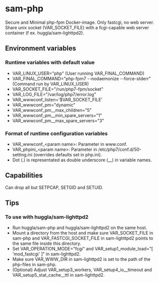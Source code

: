 # sam-php
Secure and Minimal php-fpm Docker-image. Only fastcgi, no web server. Share unix socket (VAR_SOCKET_FILE) with a fcgi-capable web server container (f ex. huggla/sam-lighttpd2).

## Environment variables
### Runtime variables with default value
* VAR_LINUX_USER="php" (User running VAR_FINAL_COMMAND)
* VAR_FINAL_COMMAND="php-fpm7 --nodaemonize --force-stderr" (Command run by VAR_LINUX_USER)
* VAR_SOCKET_FILE="/run/php7-fpm/socket"
* VAR_LOG_FILE="/var/log/php7/error.log"
* VAR_wwwconf_listen='$VAR_SOCKET_FILE'
* VAR_wwwconf_pm="dynamic"
* VAR_wwwconf_pm__max_children="5"
* VAR_wwwconf_pm__min_spare_servers="1"
* VAR_wwwconf_pm__max_spare_servers="3"

### Format of runtime configuration variables
* VAR_wwwconf_&lt;param name&gt;: Parameter in <span>www.</span>conf.
* VAR_phpini_&lt;param name&gt;: Parameter in /etc/php7/conf.d/50-setting.ini (overrides defaults set in php.ini).
* Dot (.) is representated as double underscore (\_\_) in variable names.

## Capabilities
Can drop all but SETPCAP, SETGID and SETUID.

## Tips
### To use with huggla/sam-lighttpd2
* Run huggla/sam-php and huggla/sam-lighttpd2 on the same host.
* Mount a directory from the host and make sure VAR_SOCKET_FILE in sam-php and VAR_FASTCGI_SOCKET_FILE in sam-lighttpd2 points to the same file inside this directory.
* Set VAR_OPERATION_MODE="fcgi" and VAR_setup1_module_load="\[ 'mod_fastcgi' \]" in sam-lighttpd2.
* Make sure VAR_WWW_DIR in sam-lighttpd2 is set to the path of the php-files in sam-php.
* (Optional) Adjust VAR_setup3_workers, VAR_setup4_io__timeout and VAR_setup5_stat_cache__ttl in sam-lighttpd2.
